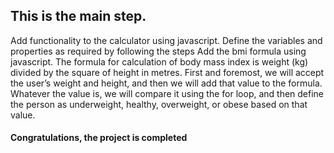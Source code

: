 ## This is the main step.

Add functionality to the calculator using javascript.
Define the variables and properties as required by following the steps
Add the bmi formula using javascript.
The formula for calculation of body mass index is weight (kg) divided by the square of height in metres.
First and foremost, we will accept the user’s weight and height, and then we will add that value to the formula. Whatever the value is, we will compare it using the for loop, and then define the person as underweight, healthy, overweight, or obese based on that value.

#### Congratulations, the project is completed




